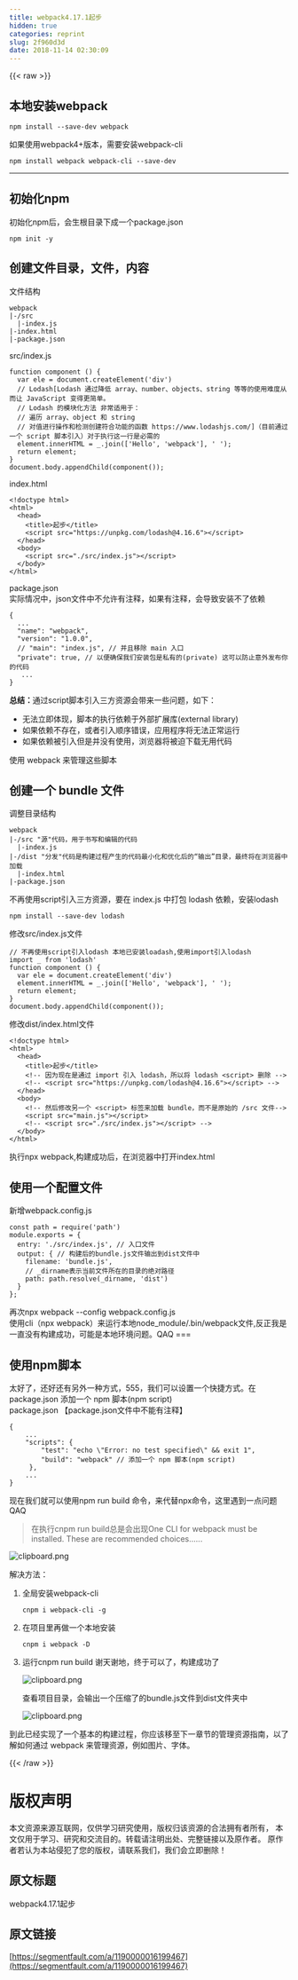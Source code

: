 ```yaml
---
title: webpack4.17.1起步
hidden: true
categories: reprint
slug: 2f960d3d
date: 2018-11-14 02:30:09
---
```


{{< raw >}}
<h2>&#x672C;&#x5730;&#x5B89;&#x88C5;webpack</h2><pre><code>npm install --save-dev webpack
</code></pre><p>&#x5982;&#x679C;&#x4F7F;&#x7528;webpack4+&#x7248;&#x672C;&#xFF0C;&#x9700;&#x8981;&#x5B89;&#x88C5;webpack-cli</p><pre><code>npm install webpack webpack-cli --save-dev
</code></pre><hr><h2>&#x521D;&#x59CB;&#x5316;npm</h2><p>&#x521D;&#x59CB;&#x5316;npm&#x540E;&#xFF0C;&#x4F1A;&#x751F;&#x6839;&#x76EE;&#x5F55;&#x4E0B;&#x6210;&#x4E00;&#x4E2A;package.json</p><pre><code>npm init -y</code></pre><h2>&#x521B;&#x5EFA;&#x6587;&#x4EF6;&#x76EE;&#x5F55;&#xFF0C;&#x6587;&#x4EF6;&#xFF0C;&#x5185;&#x5BB9;</h2><p>&#x6587;&#x4EF6;&#x7ED3;&#x6784;</p><pre><code>webpack
|-/src
  |-index.js
|-index.html
|-package.json</code></pre><p>src/index.js</p><pre><code>function component () {
  var ele = document.createElement(&apos;div&apos;)
  // Lodash[Lodash &#x901A;&#x8FC7;&#x964D;&#x4F4E; array&#x3001;number&#x3001;objects&#x3001;string &#x7B49;&#x7B49;&#x7684;&#x4F7F;&#x7528;&#x96BE;&#x5EA6;&#x4ECE;&#x800C;&#x8BA9; JavaScript &#x53D8;&#x5F97;&#x66F4;&#x7B80;&#x5355;&#x3002;
  // Lodash &#x7684;&#x6A21;&#x5757;&#x5316;&#x65B9;&#x6CD5; &#x975E;&#x5E38;&#x9002;&#x7528;&#x4E8E;&#xFF1A;
  // &#x904D;&#x5386; array&#x3001;object &#x548C; string
  // &#x5BF9;&#x503C;&#x8FDB;&#x884C;&#x64CD;&#x4F5C;&#x548C;&#x68C0;&#x6D4B;&#x521B;&#x5EFA;&#x7B26;&#x5408;&#x529F;&#x80FD;&#x7684;&#x51FD;&#x6570; https://www.lodashjs.com/]&#xFF08;&#x76EE;&#x524D;&#x901A;&#x8FC7;&#x4E00;&#x4E2A; script &#x811A;&#x672C;&#x5F15;&#x5165;&#xFF09;&#x5BF9;&#x4E8E;&#x6267;&#x884C;&#x8FD9;&#x4E00;&#x884C;&#x662F;&#x5FC5;&#x9700;&#x7684;
  element.innerHTML = _.join([&apos;Hello&apos;, &apos;webpack&apos;], &apos; &apos;);
  return element;
}
document.body.appendChild(component());</code></pre><p>index.html</p><pre><code>&lt;!doctype html&gt;
&lt;html&gt;
  &lt;head&gt;
    &lt;title&gt;&#x8D77;&#x6B65;&lt;/title&gt;
    &lt;script src=&quot;https://unpkg.com/lodash@4.16.6&quot;&gt;&lt;/script&gt;
  &lt;/head&gt;
  &lt;body&gt;
    &lt;script src=&quot;./src/index.js&quot;&gt;&lt;/script&gt;
  &lt;/body&gt;
&lt;/html&gt;</code></pre><p>package.json<br>&#x5B9E;&#x9645;&#x60C5;&#x51B5;&#x4E2D;&#xFF0C;json&#x6587;&#x4EF6;&#x4E2D;&#x4E0D;&#x5141;&#x8BB8;&#x6709;&#x6CE8;&#x91CA;&#xFF0C;&#x5982;&#x679C;&#x6709;&#x6CE8;&#x91CA;&#xFF0C;&#x4F1A;&#x5BFC;&#x81F4;&#x5B89;&#x88C5;&#x4E0D;&#x4E86;&#x4F9D;&#x8D56;</p><pre><code>{
  ...
  &quot;name&quot;: &quot;webpack&quot;,
  &quot;version&quot;: &quot;1.0.0&quot;,
  // &quot;main&quot;: &quot;index.js&quot;, // &#x5E76;&#x4E14;&#x79FB;&#x9664; main &#x5165;&#x53E3;
  &quot;private&quot;: true, // &#x4EE5;&#x4FBF;&#x786E;&#x4FDD;&#x6211;&#x4EEC;&#x5B89;&#x88C5;&#x5305;&#x662F;&#x79C1;&#x6709;&#x7684;(private) &#x8FD9;&#x53EF;&#x4EE5;&#x9632;&#x6B62;&#x610F;&#x5916;&#x53D1;&#x5E03;&#x4F60;&#x7684;&#x4EE3;&#x7801;
   ...
}</code></pre><p><strong>&#x603B;&#x7ED3;&#xFF1A;</strong>&#x901A;&#x8FC7;script&#x811A;&#x672C;&#x5F15;&#x5165;&#x4E09;&#x65B9;&#x8D44;&#x6E90;&#x4F1A;&#x5E26;&#x6765;&#x4E00;&#x4E9B;&#x95EE;&#x9898;&#xFF0C;&#x5982;&#x4E0B;&#xFF1A;</p><ul><li>&#x65E0;&#x6CD5;&#x7ACB;&#x5373;&#x4F53;&#x73B0;&#xFF0C;&#x811A;&#x672C;&#x7684;&#x6267;&#x884C;&#x4F9D;&#x8D56;&#x4E8E;&#x5916;&#x90E8;&#x6269;&#x5C55;&#x5E93;(external library)</li><li>&#x5982;&#x679C;&#x4F9D;&#x8D56;&#x4E0D;&#x5B58;&#x5728;&#xFF0C;&#x6216;&#x8005;&#x5F15;&#x5165;&#x987A;&#x5E8F;&#x9519;&#x8BEF;&#xFF0C;&#x5E94;&#x7528;&#x7A0B;&#x5E8F;&#x5C06;&#x65E0;&#x6CD5;&#x6B63;&#x5E38;&#x8FD0;&#x884C;</li><li>&#x5982;&#x679C;&#x4F9D;&#x8D56;&#x88AB;&#x5F15;&#x5165;&#x4F46;&#x662F;&#x5E76;&#x6CA1;&#x6709;&#x4F7F;&#x7528;&#xFF0C;&#x6D4F;&#x89C8;&#x5668;&#x5C06;&#x88AB;&#x8FEB;&#x4E0B;&#x8F7D;&#x65E0;&#x7528;&#x4EE3;&#x7801;</li></ul><p>&#x4F7F;&#x7528; webpack &#x6765;&#x7BA1;&#x7406;&#x8FD9;&#x4E9B;&#x811A;&#x672C;</p><h2>&#x521B;&#x5EFA;&#x4E00;&#x4E2A; bundle &#x6587;&#x4EF6;</h2><p>&#x8C03;&#x6574;&#x76EE;&#x5F55;&#x7ED3;&#x6784;</p><pre><code>webpack
|-/src &quot;&#x6E90;&quot;&#x4EE3;&#x7801;&#xFF0C;&#x7528;&#x4E8E;&#x4E66;&#x5199;&#x548C;&#x7F16;&#x8F91;&#x7684;&#x4EE3;&#x7801;
  |-index.js
|-/dist &quot;&#x5206;&#x53D1;&quot;&#x4EE3;&#x7801;&#x662F;&#x6784;&#x5EFA;&#x8FC7;&#x7A0B;&#x4EA7;&#x751F;&#x7684;&#x4EE3;&#x7801;&#x6700;&#x5C0F;&#x5316;&#x548C;&#x4F18;&#x5316;&#x540E;&#x7684;&#x201C;&#x8F93;&#x51FA;&#x201D;&#x76EE;&#x5F55;&#xFF0C;&#x6700;&#x7EC8;&#x5C06;&#x5728;&#x6D4F;&#x89C8;&#x5668;&#x4E2D;&#x52A0;&#x8F7D;
  |-index.html
|-package.json</code></pre><p>&#x4E0D;&#x518D;&#x4F7F;&#x7528;script&#x5F15;&#x5165;&#x4E09;&#x65B9;&#x8D44;&#x6E90;&#xFF0C;&#x8981;&#x5728; index.js &#x4E2D;&#x6253;&#x5305; lodash &#x4F9D;&#x8D56;&#xFF0C;&#x5B89;&#x88C5;lodash</p><pre><code>npm install --save-dev lodash</code></pre><p>&#x4FEE;&#x6539;src/index.js&#x6587;&#x4EF6;</p><pre><code>// &#x4E0D;&#x518D;&#x4F7F;&#x7528;script&#x5F15;&#x5165;lodash &#x672C;&#x5730;&#x5DF2;&#x5B89;&#x88C5;loadash,&#x4F7F;&#x7528;import&#x5F15;&#x5165;lodash
import _ from &apos;lodash&apos;
function component () {
  var ele = document.createElement(&apos;div&apos;)
  element.innerHTML = _.join([&apos;Hello&apos;, &apos;webpack&apos;], &apos; &apos;);
  return element;
}
document.body.appendChild(component());</code></pre><p>&#x4FEE;&#x6539;dist/index.html&#x6587;&#x4EF6;</p><pre><code>&lt;!doctype html&gt;
&lt;html&gt;
  &lt;head&gt;
    &lt;title&gt;&#x8D77;&#x6B65;&lt;/title&gt;
    &lt;!-- &#x56E0;&#x4E3A;&#x73B0;&#x5728;&#x662F;&#x901A;&#x8FC7; import &#x5F15;&#x5165; lodash&#xFF0C;&#x6240;&#x4EE5;&#x5C06; lodash &lt;script&gt; &#x5220;&#x9664; --&gt;
    &lt;!-- &lt;script src=&quot;https://unpkg.com/lodash@4.16.6&quot;&gt;&lt;/script&gt; --&gt;
  &lt;/head&gt;
  &lt;body&gt;
    &lt;!-- &#x7136;&#x540E;&#x4FEE;&#x6539;&#x53E6;&#x4E00;&#x4E2A; &lt;script&gt; &#x6807;&#x7B7E;&#x6765;&#x52A0;&#x8F7D; bundle&#xFF0C;&#x800C;&#x4E0D;&#x662F;&#x539F;&#x59CB;&#x7684; /src &#x6587;&#x4EF6;--&gt;
    &lt;script src=&quot;main.js&quot;&gt;&lt;/script&gt;
    &lt;!-- &lt;script src=&quot;./src/index.js&quot;&gt;&lt;/script&gt; --&gt;
  &lt;/body&gt;
&lt;/html&gt;</code></pre><p>&#x6267;&#x884C;npx webpack,&#x6784;&#x5EFA;&#x6210;&#x529F;&#x540E;&#xFF0C;&#x5728;&#x6D4F;&#x89C8;&#x5668;&#x4E2D;&#x6253;&#x5F00;index.html</p><h2>&#x4F7F;&#x7528;&#x4E00;&#x4E2A;&#x914D;&#x7F6E;&#x6587;&#x4EF6;</h2><p>&#x65B0;&#x589E;webpack.config.js</p><pre><code>const path = require(&apos;path&apos;)
module.exports = {
  entry: &apos;./src/index.js&apos;, // &#x5165;&#x53E3;&#x6587;&#x4EF6;
  output: { // &#x6784;&#x5EFA;&#x540E;&#x7684;bundle.js&#x6587;&#x4EF6;&#x8F93;&#x51FA;&#x5230;dist&#x6587;&#x4EF6;&#x4E2D;
    filename: &apos;bundle.js&apos;,
    // _dirname&#x8868;&#x793A;&#x5F53;&#x524D;&#x6587;&#x4EF6;&#x6240;&#x5728;&#x7684;&#x76EE;&#x5F55;&#x7684;&#x7EDD;&#x5BF9;&#x8DEF;&#x5F84;
    path: path.resolve(_dirname, &apos;dist&apos;)
  }
};</code></pre><p>&#x518D;&#x6B21;npx webpack --config webpack.config.js<br>&#x4F7F;&#x7528;cli&#xFF08;npx webpack&#xFF09;&#x6765;&#x8FD0;&#x884C;&#x672C;&#x5730;node_module/.bin/webpack&#x6587;&#x4EF6;,&#x53CD;&#x6B63;&#x6211;&#x662F;&#x4E00;&#x76F4;&#x6CA1;&#x6709;&#x6784;&#x5EFA;&#x6210;&#x529F;&#xFF0C;&#x53EF;&#x80FD;&#x662F;&#x672C;&#x5730;&#x73AF;&#x5883;&#x95EE;&#x9898;&#x3002;QAQ ===</p><h2>&#x4F7F;&#x7528;npm&#x811A;&#x672C;</h2><p>&#x592A;&#x597D;&#x4E86;&#xFF0C;&#x8FD8;&#x597D;&#x8FD8;&#x6709;&#x53E6;&#x5916;&#x4E00;&#x79CD;&#x65B9;&#x5F0F;&#xFF0C;555&#xFF0C;&#x6211;&#x4EEC;&#x53EF;&#x4EE5;&#x8BBE;&#x7F6E;&#x4E00;&#x4E2A;&#x5FEB;&#x6377;&#x65B9;&#x5F0F;&#x3002;&#x5728; package.json &#x6DFB;&#x52A0;&#x4E00;&#x4E2A; npm &#x811A;&#x672C;(npm script)<br>package.json &#x3010;package.json&#x6587;&#x4EF6;&#x4E2D;&#x4E0D;&#x80FD;&#x6709;&#x6CE8;&#x91CA;&#x3011;</p><pre><code>{
    ...
    &quot;scripts&quot;: {
        &quot;test&quot;: &quot;echo \&quot;Error: no test specified\&quot; &amp;&amp; exit 1&quot;,
        &quot;build&quot;: &quot;webpack&quot; // &#x6DFB;&#x52A0;&#x4E00;&#x4E2A; npm &#x811A;&#x672C;(npm script)
     },
    ...
}</code></pre><p>&#x73B0;&#x5728;&#x6211;&#x4EEC;&#x5C31;&#x53EF;&#x4EE5;&#x4F7F;&#x7528;npm run build &#x547D;&#x4EE4;&#xFF0C;&#x6765;&#x4EE3;&#x66FF;npx&#x547D;&#x4EE4;&#xFF0C;&#x8FD9;&#x91CC;&#x9047;&#x5230;&#x4E00;&#x70B9;&#x95EE;&#x9898;QAQ</p><blockquote>&#x5728;&#x6267;&#x884C;cnpm run build&#x603B;&#x662F;&#x4F1A;&#x51FA;&#x73B0;One CLI for webpack must be installed. These are recommended choices......</blockquote><p><span class="img-wrap"><img data-src="/img/bVbf943?w=580&amp;h=186" src="https://static.alili.tech/img/bVbf943?w=580&amp;h=186" alt="clipboard.png" title="clipboard.png"></span></p><p>&#x89E3;&#x51B3;&#x65B9;&#x6CD5;&#xFF1A;</p><ol><li><p>&#x5168;&#x5C40;&#x5B89;&#x88C5;webpack-cli</p><pre><code>cnpm i webpack-cli -g</code></pre></li><li><p>&#x5728;&#x9879;&#x76EE;&#x91CC;&#x518D;&#x505A;&#x4E00;&#x4E2A;&#x672C;&#x5730;&#x5B89;&#x88C5;</p><pre><code>cnpm i webpack -D</code></pre></li><li>&#x8FD0;&#x884C;cnpm run build &#x8C22;&#x5929;&#x8C22;&#x5730;&#xFF0C;&#x7EC8;&#x4E8E;&#x53EF;&#x4EE5;&#x4E86;&#xFF0C;&#x6784;&#x5EFA;&#x6210;&#x529F;&#x4E86;<p><span class="img-wrap"><img data-src="/img/bVbf96p?w=570&amp;h=293" src="https://static.alili.tech/img/bVbf96p?w=570&amp;h=293" alt="clipboard.png" title="clipboard.png"></span></p><p>&#x67E5;&#x770B;&#x9879;&#x76EE;&#x76EE;&#x5F55;&#xFF0C;&#x4F1A;&#x8F93;&#x51FA;&#x4E00;&#x4E2A;&#x538B;&#x7F29;&#x4E86;&#x7684;bundle.js&#x6587;&#x4EF6;&#x5230;dist&#x6587;&#x4EF6;&#x5939;&#x4E2D;</p><p><span class="img-wrap"><img data-src="/img/bVbf97M?w=256&amp;h=187" src="https://static.alili.tech/img/bVbf97M?w=256&amp;h=187" alt="clipboard.png" title="clipboard.png"></span></p></li></ol><p>&#x5230;&#x6B64;&#x5DF2;&#x7ECF;&#x5B9E;&#x73B0;&#x4E86;&#x4E00;&#x4E2A;&#x57FA;&#x672C;&#x7684;&#x6784;&#x5EFA;&#x8FC7;&#x7A0B;&#xFF0C;&#x4F60;&#x5E94;&#x8BE5;&#x79FB;&#x81F3;&#x4E0B;&#x4E00;&#x7AE0;&#x8282;&#x7684;&#x7BA1;&#x7406;&#x8D44;&#x6E90;&#x6307;&#x5357;&#xFF0C;&#x4EE5;&#x4E86;&#x89E3;&#x5982;&#x4F55;&#x901A;&#x8FC7; webpack &#x6765;&#x7BA1;&#x7406;&#x8D44;&#x6E90;&#xFF0C;&#x4F8B;&#x5982;&#x56FE;&#x7247;&#x3001;&#x5B57;&#x4F53;&#x3002;</p>
{{< /raw >}}

# 版权声明
本文资源来源互联网，仅供学习研究使用，版权归该资源的合法拥有者所有，
本文仅用于学习、研究和交流目的。转载请注明出处、完整链接以及原作者。
原作者若认为本站侵犯了您的版权，请联系我们，我们会立即删除！

## 原文标题
webpack4.17.1起步

## 原文链接
[https://segmentfault.com/a/1190000016199467](https://segmentfault.com/a/1190000016199467)

